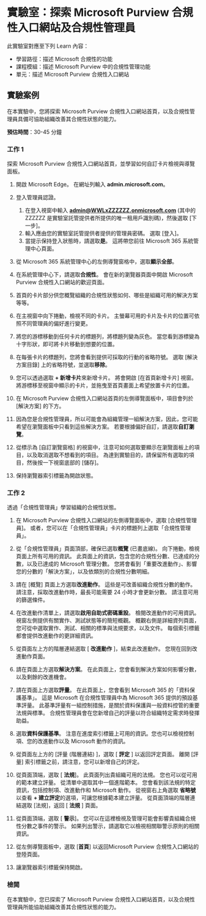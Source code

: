 <!---
---
實驗室：標題：「探索 Microsoft Purview 合規性入口網站與合規性管理員」學習路徑/課程模組/單元：「學習路徑：描述 Microsoft 合規性的功能；課程模組 2：描述 Microsoft Purview 中的合規性管理功能；單元 2：描述Microsoft Purview 合規性入口網站」
---
--->

# 實驗室：探索 Microsoft Purview 合規性入口網站及合規性管理員

此實驗室對應至下列 Learn 內容：

- 學習路徑：描述 Microsoft 合規性的功能
- 課程模組：描述 Microsoft Purview 中的合規性管理功能
- 單元：描述 Microsoft Purview 合規性入口網站

## 實驗案例

在本實驗中，您將探索 Microsoft Purview 合規性入口網站首頁，以及合規性管理員具備可協助組織改善其合規性狀態的能力。

**預估時間**：30-45 分鐘

### 工作 1

探索 Microsoft Purview 合規性入口網站首頁，並學習如何自訂卡片檢視與導覽面板。

1. 開啟 Microsoft Edge。 在網址列輸入 **admin.microsoft.com**。
1. 登入管理員認證。
    1. 在登入視窗中輸入 **admin@WWLxZZZZZZ.onmicrosoft.com** (其中的 ZZZZZZ 是實驗室託管提供者所提供的唯一租用戶識別碼)，然後選取 [下一步]。
    1. 輸入應由您的實驗室託管提供者提供的管理員密碼。 選取 [登入]。
    1. 當提示保持登入狀態時，請選取**是**。 這將帶您前往 Microsoft 365 系統管理中心頁面。

1. 從 Microsoft 365 系統管理中心的左側導覽窗格中，選取**顯示全部**。

1. 在系統管理中心下，請選取**合規性**。  會在新的瀏覽器頁面中開啟 Microsoft Purview 合規性入口網站的歡迎頁面。  

1. 首頁的卡片部分供您概覽組織的合規性狀態如何、哪些是組織可用的解決方案等等。

1. 在主視窗中向下捲動，檢視不同的卡片。 主螢幕可用的卡片及卡片的位置可依照不同管理員的偏好進行變更。  

1. 將您的游標移動到任何卡片的標題列，將標題列變為灰色。  當您看到游標變為十字形狀，即可將卡片移動到想要的位置。

1. 在每張卡片的標題列，您將會看到提供可採取的行動的省略符號。  選取 [解決方案目錄] 上的省略符號，並選取**移除**。

1. 您可以透過選取 **+ 新增卡片**來新增卡片。  將會開啟 [在首頁新增卡片] 視窗。  將游標移至視窗中顯示的卡片，並拖曳至首頁畫面上希望放置卡片的位置。

1. 在 Microsoft Purview 合規性入口網站首頁的左側導覽面板中，項目會列於 [解決方案] 的下方。  

1. 因為您是合規性管理員，所以可能會為組織管理一組解決方案，因此，您可能希望在瀏覽面板中只看到這些解決方案。 若要根據偏好自訂，請選取**自訂瀏覽**。  

1. 從標示為 [自訂瀏覽窗格] 的視窗中，注意可如何選取要顯示在瀏覽面板上的項目，以及取消選取不想看到的項目。 為達到實驗目的，請保留所有選取的項目，然後按一下視窗底部的 [儲存]。  

1. 保持瀏覽器索引標籤為開啟狀態。

### 工作 2

透過「合規性管理員」學習組織的合規性狀態。

1. 在 Microsoft Purview 合規性入口網站的左側導覽面板中，選取 [合規性管理員]。  或者，您可以在「合規性管理員」卡片的標題列上選取「合規性管理員」。

1. 從「合規性管理員」頁面頂部，確保已選取**概覽** (已畫底線)。 向下捲動，檢視頁面上所有可用的資訊。  此頁面上的資訊，包含您的合規性分數、已達成的分數，以及已達成的 Microsoft 管理分數。   您將會看到「重要改進動作」、影響您的分數的「解決方案」，以及依類別的合規性分數明細。

1. 請在 [概覽] 頁面上方選取**改進動作**。  這些是可改善組織合規性分數的動作。 請注意，採取改進動作時，最長可能需要 24 小時才會更新分數。  請注意可用的篩選條件。

1. 在改進動作清單上，請選取**啟用自助式密碼重設**。  檢閱改進動作的可用資訊。  視窗左側提供有關實作、測試狀態等的簡短概觀。 概觀右側是詳細資列頁面，您可從中選取實作、測試、相關的標準與法規要求，以及文件。 每個索引標籤都會提供改進動作的更詳細資訊。

1. 從頁面左上方的階層連結選取 [ **改進動作** ]，結束此改進動作。  您現在回到改進動作頁面。

1. 請在頁面上方選取**解決方案**。 在此頁面上，您會看到解決方案如何影響分數，以及剩餘的改進機會。

1. 請在頁面上方選取**評量**。 在此頁面上，您會看到 Microsoft 365 的「資料保護基準」。  這是 Microsoft 在合規性管理員中為 Microsoft 365 提供的預設基準評量。  此基準評量有一組控制措施，是關於資料保護與一般資料控管的重要法規與標準。 合規性管理員會在您新增自己的評量以符合組織特定需求時發揮助益。

1. 選取**資料保護基準**。  注意在進度索引標籤上可用的資訊。您也可以檢視控制項、您的改進動作以及 Microsoft 動作的資訊。  

1. 從頁面左上方的 [評量 (階層連結) ]，選取 [ **評定** ] 以返回評定頁面。  離開 [評量] 索引標籤之前，請注意，您可以新增自己的評定。

1. 從頁面頂端，選取 [ **法規**]。  此頁面列出貴組織可用的法規。 您也可以從可用的範本建立評量。  從清單中選取其中一個進階範本。  您會看到該法規的特定資訊，包括控制項、改進動作和 Microsoft 動作。  從視窗右上角選取 **省略號** 以查看 **+ 建立評定**的選項，可讓您根據範本建立評量。  從頁面頂端的階層連結選取 [法規]，返回 [ **法規** ] 頁面。

1. 從頁面頂端，選取 [ **警示**]。   您可以在這裡檢視及管理可能會影響貴組織合規性分數之事件的警示。  如果列出警示，請選取它以檢視相關聯警示原則的相關資訊。

1. 從左側導覽面板中，選取 [**首頁**] 以返回Microsoft Purview 合規性入口網站的登陸頁面。

1. 讓瀏覽器索引標籤保持開啟。

### 檢閱

在本實驗中，您已探索了 Microsoft Purview 合規性入口網站首頁，以及合規性管理員所能協助組織改善其合規性狀態的能力。
